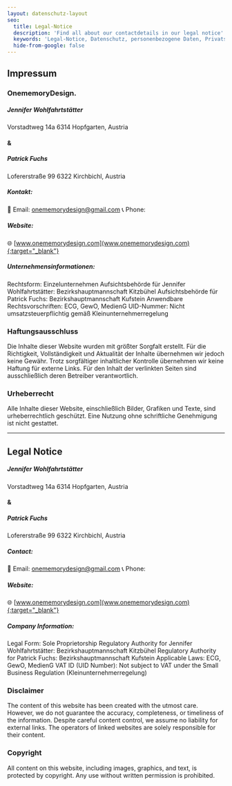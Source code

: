 ```yaml
---
layout: datenschutz-layout
seo:
  title: Legal-Notice
  description: 'Find all about our contactdetails in our legal notice'
  keywords: 'Legal-Notice, Datenschutz, personenbezogene Daten, Privatsphäre, DSGVO'
  hide-from-google: false
---
```


## Impressum

### OnememoryDesign.

##### Jennifer Wohlfahrtstätter
Vorstadtweg 14a
6314 Hopfgarten, Austria

#### &

##### Patrick Fuchs
Lofererstraße 99
6322 Kirchbichl, Austria

##### Kontakt:
📧 Email: <a href="mailto:onememorydesign@gmail.com">onememorydesign@gmail.com</a>
📞 Phone: 

##### Website:
🌐 [www.onememorydesign.com](www.onememorydesign.com){:target="_blank"}

##### Unternehmensinformationen:

Rechtsform: Einzelunternehmen
Aufsichtsbehörde für Jennifer Wohlfahrtstätter: Bezirkshauptmannschaft Kitzbühel
Aufsichtsbehörde für Patrick Fuchs: Bezirkshauptmannschaft Kufstein
Anwendbare Rechtsvorschriften: ECG, GewO, MedienG
UID-Nummer: Nicht umsatzsteuerpflichtig gemäß Kleinunternehmerregelung

### Haftungsausschluss

Die Inhalte dieser Website wurden mit größter Sorgfalt erstellt. Für die Richtigkeit, Vollständigkeit und Aktualität der Inhalte übernehmen wir jedoch keine Gewähr. Trotz sorgfältiger inhaltlicher Kontrolle übernehmen wir keine Haftung für externe Links. Für den Inhalt der verlinkten Seiten sind ausschließlich deren Betreiber verantwortlich.

### Urheberrecht 

Alle Inhalte dieser Website, einschließlich Bilder, Grafiken und Texte, sind urheberrechtlich geschützt. Eine Nutzung ohne schriftliche Genehmigung ist nicht gestattet.

<hr>

## Legal Notice

##### Jennifer Wohlfahrtstätter
Vorstadtweg 14a
6314 Hopfgarten, Austria

#### &

##### Patrick Fuchs
Lofererstraße 99
6322 Kirchbichl, Austria

##### Contact:
📧 Email: <a href="mailto:onememorydesign@gmail.com">onememorydesign@gmail.com</a>
📞 Phone: 

##### Website:
🌐 [www.onememorydesign.com](www.onememorydesign.com){:target="_blank"}

##### Company Information:

Legal Form: Sole Proprietorship
Regulatory Authority for Jennifer Wohlfahrtstätter: Bezirkshauptmannschaft Kitzbühel
Regulatory Authority for Patrick Fuchs: Bezirkshauptmannschaft Kufstein
Applicable Laws: ECG, GewO, MedienG
VAT ID (UID Number): Not subject to VAT under the Small Business Regulation (Kleinunternehmerregelung)

### Disclaimer

The content of this website has been created with the utmost care. However, we do not guarantee the accuracy, completeness, or timeliness of the information. Despite careful content control, we assume no liability for external links. The operators of linked websites are solely responsible for their content.

### Copyright 

All content on this website, including images, graphics, and text, is protected by copyright. Any use without written permission is prohibited.
